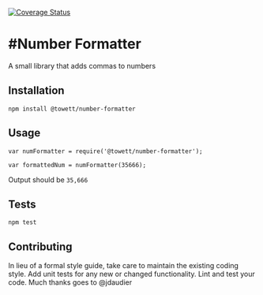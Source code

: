 [![Coverage Status](https://coveralls.io/repos/github/Nyigan/number-formatter/badge.svg?branch=master)](https://coveralls.io/github/Nyigan/number-formatter?branch=master)

#Number Formatter
=========

A small library that adds commas to numbers

## Installation

  `npm install @towett/number-formatter`

## Usage

    var numFormatter = require('@towett/number-formatter');

    var formattedNum = numFormatter(35666);


  Output should be `35,666`


## Tests

  `npm test`

## Contributing

In lieu of a formal style guide, take care to maintain the existing coding style. Add unit tests for any new or changed functionality. Lint and test your code. Much thanks goes to @jdaudier
